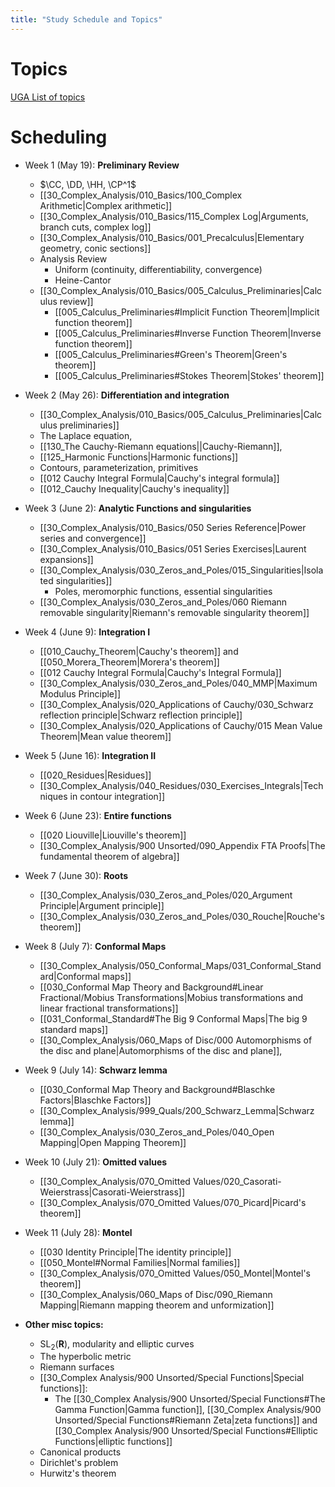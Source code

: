 ```yaml
---
title: "Study Schedule and Topics"
---
```


# Topics

[UGA List of topics](attachments/Complex_Analysis_Prelim_Review.pdf)

# Scheduling

- Week 1 (May 19):  **Preliminary Review**
	- $\CC, \DD, \HH, \CP^1$
	- [[30_Complex_Analysis/010_Basics/100_Complex Arithmetic|Complex arithmetic]]
	- [[30_Complex_Analysis/010_Basics/115_Complex Log|Arguments, branch cuts, complex log]]
	- [[30_Complex_Analysis/010_Basics/001_Precalculus|Elementary geometry, conic sections]]
	- Analysis Review 
		- Uniform (continuity,  differentiability, convergence)
		- Heine-Cantor
	- [[30_Complex_Analysis/010_Basics/005_Calculus_Preliminaries|Calculus review]]
		- [[005_Calculus_Preliminaries#Implicit Function Theorem|Implicit function theorem]]
		- [[005_Calculus_Preliminaries#Inverse Function Theorem|Inverse function theorem]]
		- [[005_Calculus_Preliminaries#Green's Theorem|Green's theorem]]
		- [[005_Calculus_Preliminaries#Stokes Theorem|Stokes' theorem]]

- Week 2 (May 26): **Differentiation and integration**
    - [[30_Complex_Analysis/010_Basics/005_Calculus_Preliminaries|Calculus preliminaries]]
    - The Laplace equation, 
    - [[130_The Cauchy-Riemann equations||Cauchy-Riemann]], 
    - [[125_Harmonic Functions|Harmonic functions]]
    - Contours, parameterization, primitives
    - [[012 Cauchy Integral Formula|Cauchy's integral formula]]
    - [[012_Cauchy Inequality|Cauchy's inequality]]

- Week 3 (June 2): **Analytic Functions and singularities**
	- [[30_Complex_Analysis/010_Basics/050 Series Reference|Power series and convergence]]
	- [[30_Complex_Analysis/010_Basics/051 Series Exercises|Laurent expansions]]
	- [[30_Complex_Analysis/030_Zeros_and_Poles/015_Singularities|Isolated singularities]]
		- Poles, meromorphic functions, essential singularities
	- [[30_Complex_Analysis/030_Zeros_and_Poles/060 Riemann removable singularity|Riemann's removable singularity theorem]]

- Week 4 (June 9): **Integration I**
	- [[010_Cauchy_Theorem|Cauchy's theorem]] and [[050_Morera_Theorem|Morera's theorem]]
	- [[012 Cauchy Integral Formula|Cauchy's Integral Formula]]
	- [[30_Complex_Analysis/030_Zeros_and_Poles/040_MMP|Maximum Modulus Principle]]
	- [[30_Complex_Analysis/020_Applications of Cauchy/030_Schwarz reflection principle|Schwarz reflection principle]]
	- [[30_Complex_Analysis/020_Applications of Cauchy/015 Mean Value Theorem|Mean value theorem]]

- Week 5 (June 16): **Integration II**
    - [[020_Residues|Residues]]
    - [[30_Complex_Analysis/040_Residues/030_Exercises_Integrals|Techniques in contour integration]]

- Week 6 (June 23): **Entire functions**
	- [[020 Liouville|Liouville's theorem]]
	- [[30_Complex_Analysis/900 Unsorted/090_Appendix FTA Proofs|The fundamental theorem of algebra]]

- Week 7 (June 30): **Roots**
	- [[30_Complex_Analysis/030_Zeros_and_Poles/020_Argument Principle|Argument principle]]
	- [[30_Complex_Analysis/030_Zeros_and_Poles/030_Rouche|Rouche's theorem]]

- Week 8 (July 7): **Conformal Maps**
	- [[30_Complex_Analysis/050_Conformal_Maps/031_Conformal_Standard|Conformal maps]]
	- [[030_Conformal Map Theory and Background#Linear Fractional/Mobius Transformations|Mobius transformations and linear fractional transformations]]
	- [[031_Conformal_Standard#The Big 9 Conformal Maps|The big 9 standard maps]]
	- [[30_Complex_Analysis/060_Maps of Disc/000 Automorphisms of the disc and plane|Automorphisms of the disc and plane]], 

- Week 9 (July 14): **Schwarz lemma**
	- [[030_Conformal Map Theory and Background#Blaschke Factors|Blaschke Factors]]
	- [[30_Complex_Analysis/999_Quals/200_Schwarz_Lemma|Schwarz lemma]] 
	- [[30_Complex_Analysis/030_Zeros_and_Poles/040_Open Mapping|Open Mapping Theorem]]

- Week 10  (July 21): **Omitted values**
	- [[30_Complex_Analysis/070_Omitted Values/020_Casorati-Weierstrass|Casorati-Weierstrass]]
	- [[30_Complex_Analysis/070_Omitted Values/070_Picard|Picard's theorem]]

- Week 11 (July 28): **Montel**
	- [[030 Identity Principle|The identity principle]]
	- [[050_Montel#Normal Families|Normal families]]
	- [[30_Complex_Analysis/070_Omitted Values/050_Montel|Montel's theorem]]
	- [[30_Complex_Analysis/060_Maps of Disc/090_Riemann Mapping|Riemann mapping theorem and unformization]]

- **Other misc topics:**
	- $\mathrm{SL}_2(\mathbf{R})$, modularity and elliptic curves
	- The hyperbolic metric
	- Riemann surfaces
	- [[30_Complex Analysis/900 Unsorted/Special Functions|Special functions]]: 
		- The [[30_Complex Analysis/900 Unsorted/Special Functions#The Gamma Function|Gamma function]], [[30_Complex Analysis/900 Unsorted/Special Functions#Riemann Zeta|zeta functions]] and [[30_Complex Analysis/900 Unsorted/Special Functions#Elliptic Functions|elliptic functions]]
	- Canonical products
	- Dirichlet's problem
	- Hurwitz's theorem
